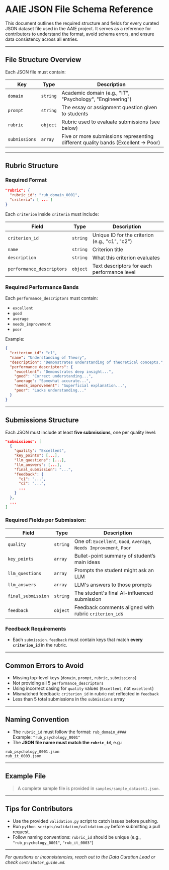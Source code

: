 # AAIE JSON File Schema Reference

This document outlines the required structure and fields for every curated JSON dataset file used in the AAIE project. It serves as a reference for contributors to understand the format, avoid schema errors, and ensure data consistency across all entries.

---

## File Structure Overview

Each JSON file must contain:

| Key           | Type     | Description |
|---------------|----------|-------------|
| `domain`      | `string` | Academic domain (e.g., "IT", "Psychology", "Engineering") |
| `prompt`      | `string` | The essay or assignment question given to students |
| `rubric`      | `object` | Rubric used to evaluate submissions (see below) |
| `submissions` | `array`  | Five or more submissions representing different quality bands (Excellent → Poor) |

---

## Rubric Structure

### Required Format

```json
"rubric": {
  "rubric_id": "rub_domain_0001",
  "criteria": [ ... ]
}
```

Each `criterion` inside `criteria` must include:

| Field                    | Type     | Description |
|-------------------------|----------|-------------|
| `criterion_id`          | `string` | Unique ID for the criterion (e.g., "c1", "c2") |
| `name`                  | `string` | Criterion title |
| `description`           | `string` | What this criterion evaluates |
| `performance_descriptors` | `object` | Text descriptors for each performance level |

### Required Performance Bands

Each `performance_descriptors` must contain:

- `excellent`
- `good`
- `average`
- `needs_improvement`
- `poor`

Example:

```json
{
  "criterion_id": "c1",
  "name": "Understanding of Theory",
  "description": "Demonstrates understanding of theoretical concepts.",
  "performance_descriptors": {
    "excellent": "Demonstrates deep insight...",
    "good": "Correct understanding...",
    "average": "Somewhat accurate...",
    "needs_improvement": "Superficial explanation...",
    "poor": "Lacks understanding..."
  }
}
```

---

## Submissions Structure

Each JSON must include at least **five submissions**, one per quality level:

```json
"submissions": [
  {
    "quality": "Excellent",
    "key_points": [...],
    "llm_questions": [...],
    "llm_answers": [...],
    "final_submission": "...",
    "feedback": {
      "c1": "...",
      "c2": "...",
      ...
    }
  },
  ...
]
```

### Required Fields per Submission:

| Field              | Type      | Description |
|-------------------|-----------|-------------|
| `quality`         | `string`  | One of: `Excellent`, `Good`, `Average`, `Needs Improvement`, `Poor` |
| `key_points`      | `array`   | Bullet-point summary of student’s main ideas |
| `llm_questions`   | `array`   | Prompts the student might ask an LLM |
| `llm_answers`     | `array`   | LLM's answers to those prompts |
| `final_submission`| `string`  | The student's final AI-influenced submission |
| `feedback`        | `object`  | Feedback comments aligned with rubric `criterion_id`s |

### Feedback Requirements

- Each `submission.feedback` must contain keys that match **every `criterion_id`** in the rubric.

---

## Common Errors to Avoid

- Missing top-level keys (`domain`, `prompt`, `rubric`, `submissions`)
- Not providing all 5 `performance_descriptors`
- Using incorrect casing for `quality` values (`Excellent`, not `excellent`)
- Mismatched feedback: `criterion_id` in rubric not reflected in `feedback`
- Less than 5 total submissions in the `submissions` array

---

## Naming Convention

- The `rubric_id` must follow the format: `rub_domain_####`  
  Example: `"rub_psychology_0001"`
- The **JSON file name must match the `rubric_id`**, e.g.:

```
rub_psychology_0001.json
rub_it_0003.json
```

---

## Example File

> A complete sample file is provided in `samples/sample_dataset1.json`.

---

## Tips for Contributors

- Use the provided `validation.py` script to catch issues before pushing.
- Run `python scripts/validation/validation.py` before submitting a pull request.
- Follow naming conventions: `rubric_id` should be unique (e.g., `"rub_psychology_0001"`, `"rub_it_0003"`)

---

_For questions or inconsistencies, reach out to the Data Curation Lead or check `contributor_guide.md`._